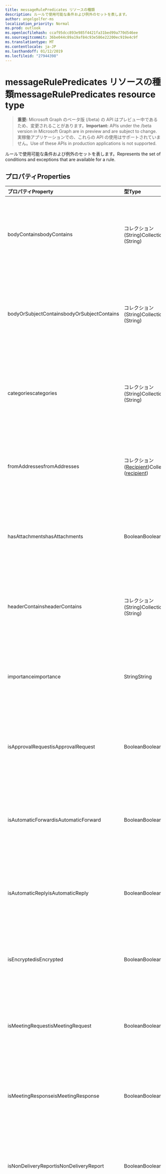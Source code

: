 ```yaml
---
title: messageRulePredicates リソースの種類
description: ルールで使用可能な条件および例外のセットを表します。
author: angelgolfer-ms
localization_priority: Normal
ms.prod: outlook
ms.openlocfilehash: ccaf95dcc893e985f4421fa31bed99a770d546ee
ms.sourcegitcommit: 36be044c89a19af84c93e586e22200ec919e4c9f
ms.translationtype: MT
ms.contentlocale: ja-JP
ms.lasthandoff: 01/12/2019
ms.locfileid: "27944398"
---
```

# <a name="messagerulepredicates-resource-type"></a><span data-ttu-id="63522-103">messageRulePredicates リソースの種類</span><span class="sxs-lookup"><span data-stu-id="63522-103">messageRulePredicates resource type</span></span>

> <span data-ttu-id="63522-104">**重要:** Microsoft Graph のベータ版 (/beta) の API はプレビュー中であるため、変更されることがあります。</span><span class="sxs-lookup"><span data-stu-id="63522-104">**Important:** APIs under the /beta version in Microsoft Graph are in preview and are subject to change.</span></span> <span data-ttu-id="63522-105">実稼働アプリケーションでの、これらの API の使用はサポートされていません。</span><span class="sxs-lookup"><span data-stu-id="63522-105">Use of these APIs in production applications is not supported.</span></span>

<span data-ttu-id="63522-106">ルールで使用可能な条件および例外のセットを表します。</span><span class="sxs-lookup"><span data-stu-id="63522-106">Represents the set of conditions and exceptions that are available for a rule.</span></span>

## <a name="properties"></a><span data-ttu-id="63522-107">プロパティ</span><span class="sxs-lookup"><span data-stu-id="63522-107">Properties</span></span>
| <span data-ttu-id="63522-108">プロパティ</span><span class="sxs-lookup"><span data-stu-id="63522-108">Property</span></span>     | <span data-ttu-id="63522-109">型</span><span class="sxs-lookup"><span data-stu-id="63522-109">Type</span></span>   |<span data-ttu-id="63522-110">説明</span><span class="sxs-lookup"><span data-stu-id="63522-110">Description</span></span>|
|:---------------|:--------|:----------|
| <span data-ttu-id="63522-111">bodyContains</span><span class="sxs-lookup"><span data-stu-id="63522-111">bodyContains</span></span> | <span data-ttu-id="63522-112">コレクション (String)</span><span class="sxs-lookup"><span data-stu-id="63522-112">Collection (String)</span></span> | <span data-ttu-id="63522-113">条件または例外を適用するために、受信メッセージの本文に表示される文字列を表します。</span><span class="sxs-lookup"><span data-stu-id="63522-113">Represents the strings that should appear in the body of an incoming message in order for the condition or exception to apply.</span></span> |
| <span data-ttu-id="63522-114">bodyOrSubjectContains</span><span class="sxs-lookup"><span data-stu-id="63522-114">bodyOrSubjectContains</span></span> | <span data-ttu-id="63522-115">コレクション (String)</span><span class="sxs-lookup"><span data-stu-id="63522-115">Collection (String)</span></span> | <span data-ttu-id="63522-116">条件または例外を適用するために、受信メッセージの本文または件名に表示される文字列を表します。</span><span class="sxs-lookup"><span data-stu-id="63522-116">Represents the strings that should appear in the body or subject of an incoming message in order for the condition or exception to apply.</span></span> |
| <span data-ttu-id="63522-117">categories</span><span class="sxs-lookup"><span data-stu-id="63522-117">categories</span></span> | <span data-ttu-id="63522-118">コレクション (String)</span><span class="sxs-lookup"><span data-stu-id="63522-118">Collection (String)</span></span> | <span data-ttu-id="63522-119">条件または例外を適用するために、受信メッセージにラベルを付けるカテゴリを表します。</span><span class="sxs-lookup"><span data-stu-id="63522-119">Represents the categories that an incoming message should be labeled with in order for the condition or exception to apply.</span></span> |
| <span data-ttu-id="63522-120">fromAddresses</span><span class="sxs-lookup"><span data-stu-id="63522-120">fromAddresses</span></span> | <span data-ttu-id="63522-121">コレクション ([Recipient](recipient.md))</span><span class="sxs-lookup"><span data-stu-id="63522-121">Collection ([recipient](recipient.md))</span></span> | <span data-ttu-id="63522-122">条件または例外を適用するために、受信メッセージの特定の送信者のメール アドレスを表します。</span><span class="sxs-lookup"><span data-stu-id="63522-122">Represents the specific sender email addresses of an incoming message in order for the condition or exception to apply.</span></span> |
| <span data-ttu-id="63522-123">hasAttachments</span><span class="sxs-lookup"><span data-stu-id="63522-123">hasAttachments</span></span> | <span data-ttu-id="63522-124">Boolean</span><span class="sxs-lookup"><span data-stu-id="63522-124">Boolean</span></span> | <span data-ttu-id="63522-125">条件または例外を適用するために、受信メッセージに添付ファイルがあるかどうかを示します。</span><span class="sxs-lookup"><span data-stu-id="63522-125">Indicates whether an incoming message must have attachments in order for the condition or exception to apply.</span></span> |
| <span data-ttu-id="63522-126">headerContains</span><span class="sxs-lookup"><span data-stu-id="63522-126">headerContains</span></span> | <span data-ttu-id="63522-127">コレクション (String)</span><span class="sxs-lookup"><span data-stu-id="63522-127">Collection (String)</span></span> | <span data-ttu-id="63522-128">条件または例外を適用するために、受信メッセージのヘッダーに表示される文字列を表します。</span><span class="sxs-lookup"><span data-stu-id="63522-128">Represents the strings that appear in the headers of an incoming message in order for the condition or exception to apply.</span></span> |
| <span data-ttu-id="63522-129">importance</span><span class="sxs-lookup"><span data-stu-id="63522-129">importance</span></span> | <span data-ttu-id="63522-130">String</span><span class="sxs-lookup"><span data-stu-id="63522-130">String</span></span> | <span data-ttu-id="63522-131">条件または例外を適用するために、受信メッセージに記録される重要性: `low`、`normal`、`high`。</span><span class="sxs-lookup"><span data-stu-id="63522-131">The importance that is stamped on an incoming message in order for the condition or exception to apply: `low`, `normal`, `high`.</span></span> |
| <span data-ttu-id="63522-132">isApprovalRequest</span><span class="sxs-lookup"><span data-stu-id="63522-132">isApprovalRequest</span></span> | <span data-ttu-id="63522-133">Boolean</span><span class="sxs-lookup"><span data-stu-id="63522-133">Boolean</span></span> | <span data-ttu-id="63522-134">条件または例外を適用するために、受信メッセージが承認要求であるかどうかを示します。</span><span class="sxs-lookup"><span data-stu-id="63522-134">Indicates whether an incoming message must be an approval request in order for the condition or exception to apply.</span></span> |
| <span data-ttu-id="63522-135">isAutomaticForward</span><span class="sxs-lookup"><span data-stu-id="63522-135">isAutomaticForward</span></span> | <span data-ttu-id="63522-136">Boolean</span><span class="sxs-lookup"><span data-stu-id="63522-136">Boolean</span></span> | <span data-ttu-id="63522-137">条件または例外を適用するために、受信メッセージが自動的に転送されるかどうかを示します。</span><span class="sxs-lookup"><span data-stu-id="63522-137">Indicates whether an incoming message must be automatically forwarded in order for the condition or exception to apply.</span></span> |
| <span data-ttu-id="63522-138">isAutomaticReply</span><span class="sxs-lookup"><span data-stu-id="63522-138">isAutomaticReply</span></span> | <span data-ttu-id="63522-139">Boolean</span><span class="sxs-lookup"><span data-stu-id="63522-139">Boolean</span></span> | <span data-ttu-id="63522-140">条件または例外を適用するために、受信メッセージが自動返信であるかどうかを示します。</span><span class="sxs-lookup"><span data-stu-id="63522-140">Indicates whether an incoming message must be an auto reply in order for the condition or exception to apply.</span></span> |
| <span data-ttu-id="63522-141">isEncrypted</span><span class="sxs-lookup"><span data-stu-id="63522-141">isEncrypted</span></span> | <span data-ttu-id="63522-142">Boolean</span><span class="sxs-lookup"><span data-stu-id="63522-142">Boolean</span></span> | <span data-ttu-id="63522-143">条件または例外を適用するために、受信メッセージが暗号化されるかどうかを示します。</span><span class="sxs-lookup"><span data-stu-id="63522-143">Indicates whether an incoming message must be encrypted in order for the condition or exception to apply.</span></span> |
| <span data-ttu-id="63522-144">isMeetingRequest</span><span class="sxs-lookup"><span data-stu-id="63522-144">isMeetingRequest</span></span> | <span data-ttu-id="63522-145">Boolean</span><span class="sxs-lookup"><span data-stu-id="63522-145">Boolean</span></span> | <span data-ttu-id="63522-146">条件または例外を適用するために、受信メッセージが会議出席依頼であるかどうかを示します。</span><span class="sxs-lookup"><span data-stu-id="63522-146">Indicates whether an incoming message must be a meeting request in order for the condition or exception to apply.</span></span> |
| <span data-ttu-id="63522-147">isMeetingResponse</span><span class="sxs-lookup"><span data-stu-id="63522-147">isMeetingResponse</span></span> | <span data-ttu-id="63522-148">Boolean</span><span class="sxs-lookup"><span data-stu-id="63522-148">Boolean</span></span> | <span data-ttu-id="63522-149">条件または例外を適用するために、受信メッセージが会議出席依頼の返信であるかどうかを示します。</span><span class="sxs-lookup"><span data-stu-id="63522-149">Indicates whether an incoming message must be a meeting response in order for the condition or exception to apply.</span></span> |
| <span data-ttu-id="63522-150">isNonDeliveryReport</span><span class="sxs-lookup"><span data-stu-id="63522-150">isNonDeliveryReport</span></span> | <span data-ttu-id="63522-151">Boolean</span><span class="sxs-lookup"><span data-stu-id="63522-151">Boolean</span></span> | <span data-ttu-id="63522-152">条件または例外を適用するために、受信メッセージが配信不能レポートであるかどうかを示します。</span><span class="sxs-lookup"><span data-stu-id="63522-152">Indicates whether an incoming message must be a non-delivery report in order for the condition or exception to apply.</span></span> |
| <span data-ttu-id="63522-153">IsPermissionControlled</span><span class="sxs-lookup"><span data-stu-id="63522-153">isPermissionControlled</span></span> | <span data-ttu-id="63522-154">Boolean</span><span class="sxs-lookup"><span data-stu-id="63522-154">Boolean</span></span> | <span data-ttu-id="63522-155">条件または例外を適用するために、受信メッセージがアクセス許可制御 (RMS 保護) されるかどうかを示します。</span><span class="sxs-lookup"><span data-stu-id="63522-155">Indicates whether an incoming message must be permission controlled (RMS-protected) in order for the condition or exception to apply.</span></span> |
| <span data-ttu-id="63522-156">isReadReceipt</span><span class="sxs-lookup"><span data-stu-id="63522-156">isReadReceipt</span></span> | <span data-ttu-id="63522-157">Boolean</span><span class="sxs-lookup"><span data-stu-id="63522-157">Boolean</span></span> | <span data-ttu-id="63522-158">条件または例外を適用するために、受信メッセージが開封確認メッセージであるかどうかを示します。</span><span class="sxs-lookup"><span data-stu-id="63522-158">Indicates whether an incoming message must be a read receipt in order for the condition or exception to apply.</span></span> |
| <span data-ttu-id="63522-159">isSigned</span><span class="sxs-lookup"><span data-stu-id="63522-159">isSigned</span></span> | <span data-ttu-id="63522-160">Boolean</span><span class="sxs-lookup"><span data-stu-id="63522-160">Boolean</span></span> | <span data-ttu-id="63522-161">条件または例外を適用するために、受信メッセージが S/MIME 署名されているかどうかを示します。</span><span class="sxs-lookup"><span data-stu-id="63522-161">Indicates whether an incoming message must be S/MIME-signed in order for the condition or exception to apply.</span></span> |
| <span data-ttu-id="63522-162">isVoicemail</span><span class="sxs-lookup"><span data-stu-id="63522-162">isVoicemail</span></span> | <span data-ttu-id="63522-163">Boolean</span><span class="sxs-lookup"><span data-stu-id="63522-163">Boolean</span></span> | <span data-ttu-id="63522-164">条件または例外を適用するために、受信メッセージがボイス メールかどうかを示します。</span><span class="sxs-lookup"><span data-stu-id="63522-164">Indicates whether an incoming message must be a voice mail in order for the condition or exception to apply.</span></span> |
| <span data-ttu-id="63522-165">messageActionFlag</span><span class="sxs-lookup"><span data-stu-id="63522-165">messageActionFlag</span></span> | <span data-ttu-id="63522-166">String</span><span class="sxs-lookup"><span data-stu-id="63522-166">String</span></span>  | <span data-ttu-id="63522-167">条件または例外を適用するために、受信メッセージに表示されるアクション フラグの値を表します。</span><span class="sxs-lookup"><span data-stu-id="63522-167">Represents the flag-for-action value that appears on an incoming message in order for the condition or exception to apply.</span></span> <span data-ttu-id="63522-168">使用可能な値は、`any`、`call`、`doNotForward`、`followUp`、`fyi`、`forward`、`noResponseNecessary`、`read`、`reply`、`replyToAll`、`review` です。</span><span class="sxs-lookup"><span data-stu-id="63522-168">Possible values are: `any`, `call`, `doNotForward`, `followUp`, `fyi`, `forward`, `noResponseNecessary`, `read`, `reply`, `replyToAll`, `review`.</span></span> |
| <span data-ttu-id="63522-169">notSentToMe</span><span class="sxs-lookup"><span data-stu-id="63522-169">notSentToMe</span></span> | <span data-ttu-id="63522-170">Boolean</span><span class="sxs-lookup"><span data-stu-id="63522-170">Boolean</span></span> | <span data-ttu-id="63522-171">条件または例外を適用するために、メールボックスの所有者が受信メッセージの受信者でないことを示します。</span><span class="sxs-lookup"><span data-stu-id="63522-171">Indicates whether the owner of the mailbox must not be a recipient of an incoming message in order for the condition or exception to apply.</span></span> |
| <span data-ttu-id="63522-172">recipientContains</span><span class="sxs-lookup"><span data-stu-id="63522-172">recipientContains</span></span> | <span data-ttu-id="63522-173">コレクション (String)</span><span class="sxs-lookup"><span data-stu-id="63522-173">Collection (String)</span></span> | <span data-ttu-id="63522-174">条件または例外を適用するために、受信メッセージの **ToRecipients** または **CcRecipients** プロパティに表示される文字列を表します。</span><span class="sxs-lookup"><span data-stu-id="63522-174">Represents the strings that appear in either the **toRecipients** or **ccRecipients** properties of an incoming message in order for the condition or exception to apply.</span></span> |
| <span data-ttu-id="63522-175">senderContains</span><span class="sxs-lookup"><span data-stu-id="63522-175">senderContains</span></span> | <span data-ttu-id="63522-176">コレクション (String)</span><span class="sxs-lookup"><span data-stu-id="63522-176">Collection (String)</span></span> | <span data-ttu-id="63522-177">条件または例外を適用するために、受信メッセージの **From** プロパティに表示される文字列を表します。</span><span class="sxs-lookup"><span data-stu-id="63522-177">Represents the strings that appear in the **from** property of an incoming message in order for the condition or exception to apply.</span></span> |
| <span data-ttu-id="63522-178">sensitivity</span><span class="sxs-lookup"><span data-stu-id="63522-178">sensitivity</span></span> | <span data-ttu-id="63522-179">String</span><span class="sxs-lookup"><span data-stu-id="63522-179">String</span></span> | <span data-ttu-id="63522-p103">条件または例外を適用するために、受信メッセージに記録される秘密度レベルを表します。使用可能な値: `normal`、`personal`、`private`、`confidential`。</span><span class="sxs-lookup"><span data-stu-id="63522-p103">Represents the sensitivity level that must be stamped on an incoming message in order for the condition or exception to apply. Possible values are: `normal`, `personal`, `private`, `confidential`.</span></span> |
| <span data-ttu-id="63522-182">sentCcMe</span><span class="sxs-lookup"><span data-stu-id="63522-182">sentCcMe</span></span> | <span data-ttu-id="63522-183">Boolean</span><span class="sxs-lookup"><span data-stu-id="63522-183">Boolean</span></span> | <span data-ttu-id="63522-184">条件または例外を適用するために、メールボックスの所有者が受信メッセージの **ccRecipients** プロパティにあるかどうかを示します。</span><span class="sxs-lookup"><span data-stu-id="63522-184">Indicates whether the owner of the mailbox must be in the **ccRecipients** property of an incoming message in order for the condition or exception to apply.</span></span> |
| <span data-ttu-id="63522-185">sentOnlyToMe</span><span class="sxs-lookup"><span data-stu-id="63522-185">sentOnlyToMe</span></span> | <span data-ttu-id="63522-186">Boolean</span><span class="sxs-lookup"><span data-stu-id="63522-186">Boolean</span></span> | <span data-ttu-id="63522-187">条件または例外を適用するために、メールボックスの所有者が受信メッセージの唯一の受信者かどうかを示します。</span><span class="sxs-lookup"><span data-stu-id="63522-187">Indicates whether the owner of the mailbox must be the only recipient in an incoming message in order for the condition or exception to apply.</span></span> |
| <span data-ttu-id="63522-188">sentToAddresses</span><span class="sxs-lookup"><span data-stu-id="63522-188">sentToAddresses</span></span> | <span data-ttu-id="63522-189">コレクション ([Recipient](recipient.md))</span><span class="sxs-lookup"><span data-stu-id="63522-189">Collection ([recipient](recipient.md))</span></span> | <span data-ttu-id="63522-190">条件または例外を適用するために、受信メッセージが送信されたメール アドレスを表します。</span><span class="sxs-lookup"><span data-stu-id="63522-190">Represents the email addresses that an incoming message must have been sent to in order for the condition or exception to apply.</span></span> |
| <span data-ttu-id="63522-191">sentToMe</span><span class="sxs-lookup"><span data-stu-id="63522-191">sentToMe</span></span> | <span data-ttu-id="63522-192">Boolean</span><span class="sxs-lookup"><span data-stu-id="63522-192">Boolean</span></span> | <span data-ttu-id="63522-193">条件または例外を適用するために、メールボックスの所有者が受信メッセージの **ToRecipients** プロパティにあるかどうかを示します。</span><span class="sxs-lookup"><span data-stu-id="63522-193">Indicates whether the owner of the mailbox must be in the **toRecipients** property of an incoming message in order for the condition or exception to apply.</span></span> |
| <span data-ttu-id="63522-194">sentToOrCcMe</span><span class="sxs-lookup"><span data-stu-id="63522-194">sentToOrCcMe</span></span> | <span data-ttu-id="63522-195">Boolean</span><span class="sxs-lookup"><span data-stu-id="63522-195">Boolean</span></span> | <span data-ttu-id="63522-196">条件または例外を適用するために、メールボックスの所有者が受信メッセージの **toRecipients** または **ccRecipients** プロパティにあるかどうかを示します。</span><span class="sxs-lookup"><span data-stu-id="63522-196">Indicates whether the owner of the mailbox must be in either a **toRecipients** or **ccRecipients** property of an incoming message in order for the condition or exception to apply.</span></span> |
| <span data-ttu-id="63522-197">subjectContains</span><span class="sxs-lookup"><span data-stu-id="63522-197">subjectContains</span></span> | <span data-ttu-id="63522-198">コレクション (String)</span><span class="sxs-lookup"><span data-stu-id="63522-198">Collection (String)</span></span> | <span data-ttu-id="63522-199">条件または例外を適用するために、受信メッセージの件名に表示される文字列を表します。</span><span class="sxs-lookup"><span data-stu-id="63522-199">Represents the strings that appear in the subject of an incoming message in order for the condition or exception to apply.</span></span> |
| <span data-ttu-id="63522-200">withinSizeRange</span><span class="sxs-lookup"><span data-stu-id="63522-200">withinSizeRange</span></span> | [<span data-ttu-id="63522-201">sizeRange</span><span class="sxs-lookup"><span data-stu-id="63522-201">sizeRange</span></span>](sizerange.md) | <span data-ttu-id="63522-202">条件または例外を適用するために、受信メッセージに想定される最小サイズと最大サイズ (単位: キロバイト) を表します。</span><span class="sxs-lookup"><span data-stu-id="63522-202">Represents the minimum and maximum sizes (in kilobytes) that an incoming message must fall in between in order for the condition or exception to apply.</span></span> |



## <a name="json-representation"></a><span data-ttu-id="63522-203">JSON 表記</span><span class="sxs-lookup"><span data-stu-id="63522-203">JSON representation</span></span>
<span data-ttu-id="63522-204">以下は、リソースの JSON 表記です。</span><span class="sxs-lookup"><span data-stu-id="63522-204">Here is a JSON representation of the resource.</span></span>

<!-- {
  "blockType": "resource",
  "optionalProperties": [
   ],
  "@odata.type": "microsoft.graph.messageRulePredicates"
}-->

```json
{
  "bodyContains": ["String"],
  "bodyOrSubjectContains": ["String"],
  "categories": ["String"],
  "fromAddresses": [{"@odata.type": "microsoft.graph.recipient"}],
  "hasAttachments": "Boolean",
  "headerContains": ["String"],
  "importance": "String",
  "isApprovalRequest": "Boolean",
  "isAutomaticForward": "Boolean",
  "isAutomaticReply": "Boolean",
  "isEncrypted": "Boolean",
  "isMeetingRequest": "Boolean",
  "isMeetingResponse": "Boolean",
  "isNonDeliveryReport": "Boolean",
  "isPermissionControlled": "Boolean",
  "isReadReceipt": "Boolean",
  "isSigned": "Boolean",
  "isVoicemail": "Boolean",
  "messageActionFlag": "String",
  "notSentToMe": "Boolean",
  "recipientContains": ["String"],
  "senderContains": ["String"],
  "sensitivity": "String",
  "sentCcMe": "Boolean",
  "sentOnlyToMe": "Boolean",
  "sentToAddresses": [{"@odata.type": "microsoft.graph.recipient"}],
  "sentToMe": "Boolean",
  "sentToOrCcMe": "Boolean",
  "subjectContains": ["String"],
  "withinSizeRange": {"@odata.type": "microsoft.graph.sizeRange"}
}

```

<!-- uuid: 8fcb5dbc-d5aa-4681-8e31-b001d5168d79
2015-10-25 14:57:30 UTC -->
<!-- {
  "type": "#page.annotation",
  "description": "messageRulePredicates resource",
  "keywords": "",
  "section": "documentation",
  "tocPath": ""
}-->
